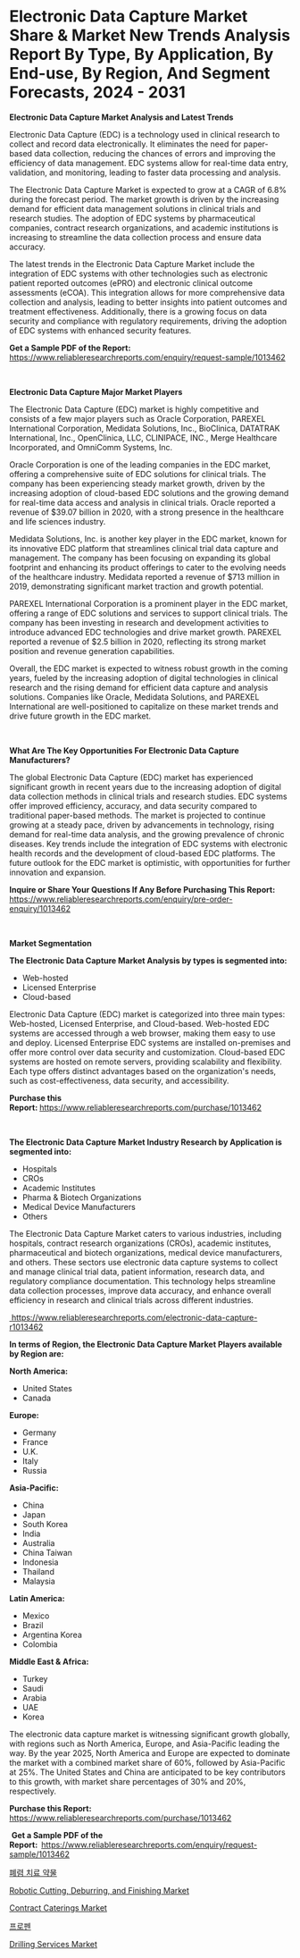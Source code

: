 <p><h1>Electronic Data Capture Market Share & Market New Trends Analysis Report By Type, By Application, By End-use, By Region, And Segment Forecasts, 2024 - 2031</h1></p><p><strong>Electronic Data Capture Market Analysis and Latest Trends</strong></p>
<p><p>Electronic Data Capture (EDC) is a technology used in clinical research to collect and record data electronically. It eliminates the need for paper-based data collection, reducing the chances of errors and improving the efficiency of data management. EDC systems allow for real-time data entry, validation, and monitoring, leading to faster data processing and analysis.</p><p>The Electronic Data Capture Market is expected to grow at a CAGR of 6.8% during the forecast period. The market growth is driven by the increasing demand for efficient data management solutions in clinical trials and research studies. The adoption of EDC systems by pharmaceutical companies, contract research organizations, and academic institutions is increasing to streamline the data collection process and ensure data accuracy.</p><p>The latest trends in the Electronic Data Capture Market include the integration of EDC systems with other technologies such as electronic patient reported outcomes (ePRO) and electronic clinical outcome assessments (eCOA). This integration allows for more comprehensive data collection and analysis, leading to better insights into patient outcomes and treatment effectiveness. Additionally, there is a growing focus on data security and compliance with regulatory requirements, driving the adoption of EDC systems with enhanced security features.</p></p>
<p><strong>Get a Sample PDF of the Report:&nbsp;</strong> <a href="https://www.reliableresearchreports.com/enquiry/request-sample/1013462">https://www.reliableresearchreports.com/enquiry/request-sample/1013462</a></p>
<p>&nbsp;</p>
<p><strong>Electronic Data Capture Major Market Players</strong></p>
<p><p>The Electronic Data Capture (EDC) market is highly competitive and consists of a few major players such as Oracle Corporation, PAREXEL International Corporation, Medidata Solutions, Inc., BioClinica, DATATRAK International, Inc., OpenClinica, LLC, CLINIPACE, INC., Merge Healthcare Incorporated, and OmniComm Systems, Inc. </p><p>Oracle Corporation is one of the leading companies in the EDC market, offering a comprehensive suite of EDC solutions for clinical trials. The company has been experiencing steady market growth, driven by the increasing adoption of cloud-based EDC solutions and the growing demand for real-time data access and analysis in clinical trials. Oracle reported a revenue of $39.07 billion in 2020, with a strong presence in the healthcare and life sciences industry.</p><p>Medidata Solutions, Inc. is another key player in the EDC market, known for its innovative EDC platform that streamlines clinical trial data capture and management. The company has been focusing on expanding its global footprint and enhancing its product offerings to cater to the evolving needs of the healthcare industry. Medidata reported a revenue of $713 million in 2019, demonstrating significant market traction and growth potential.</p><p>PAREXEL International Corporation is a prominent player in the EDC market, offering a range of EDC solutions and services to support clinical trials. The company has been investing in research and development activities to introduce advanced EDC technologies and drive market growth. PAREXEL reported a revenue of $2.5 billion in 2020, reflecting its strong market position and revenue generation capabilities.</p><p>Overall, the EDC market is expected to witness robust growth in the coming years, fueled by the increasing adoption of digital technologies in clinical research and the rising demand for efficient data capture and analysis solutions. Companies like Oracle, Medidata Solutions, and PAREXEL International are well-positioned to capitalize on these market trends and drive future growth in the EDC market.</p></p>
<p>&nbsp;</p>
<p><strong>What Are The Key Opportunities For Electronic Data Capture Manufacturers?</strong></p>
<p><p>The global Electronic Data Capture (EDC) market has experienced significant growth in recent years due to the increasing adoption of digital data collection methods in clinical trials and research studies. EDC systems offer improved efficiency, accuracy, and data security compared to traditional paper-based methods. The market is projected to continue growing at a steady pace, driven by advancements in technology, rising demand for real-time data analysis, and the growing prevalence of chronic diseases. Key trends include the integration of EDC systems with electronic health records and the development of cloud-based EDC platforms. The future outlook for the EDC market is optimistic, with opportunities for further innovation and expansion.</p></p>
<p><strong>Inquire or Share Your Questions If Any Before Purchasing This Report:</strong> <a href="https://www.reliableresearchreports.com/enquiry/pre-order-enquiry/1013462">https://www.reliableresearchreports.com/enquiry/pre-order-enquiry/1013462</a></p>
<p>&nbsp;</p>
<p><strong>Market Segmentation</strong></p>
<p><strong>The Electronic Data Capture Market Analysis by types is segmented into:</strong></p>
<p><ul><li>Web-hosted</li><li>Licensed Enterprise</li><li>Cloud-based</li></ul></p>
<p><p>Electronic Data Capture (EDC) market is categorized into three main types: Web-hosted, Licensed Enterprise, and Cloud-based. Web-hosted EDC systems are accessed through a web browser, making them easy to use and deploy. Licensed Enterprise EDC systems are installed on-premises and offer more control over data security and customization. Cloud-based EDC systems are hosted on remote servers, providing scalability and flexibility. Each type offers distinct advantages based on the organization's needs, such as cost-effectiveness, data security, and accessibility.</p></p>
<p><strong>Purchase this Report:&nbsp;</strong><a href="https://www.reliableresearchreports.com/purchase/1013462">https://www.reliableresearchreports.com/purchase/1013462</a></p>
<p>&nbsp;</p>
<p><strong>The Electronic Data Capture Market Industry Research by Application is segmented into:</strong></p>
<p><ul><li>Hospitals</li><li>CROs</li><li>Academic Institutes</li><li>Pharma & Biotech Organizations</li><li>Medical Device Manufacturers</li><li>Others</li></ul></p>
<p><p>The Electronic Data Capture Market caters to various industries, including hospitals, contract research organizations (CROs), academic institutes, pharmaceutical and biotech organizations, medical device manufacturers, and others. These sectors use electronic data capture systems to collect and manage clinical trial data, patient information, research data, and regulatory compliance documentation. This technology helps streamline data collection processes, improve data accuracy, and enhance overall efficiency in research and clinical trials across different industries.</p></p>
<p><a href="https://www.reliableresearchreports.com/electronic-data-capture-r1013462">&nbsp;https://www.reliableresearchreports.com/electronic-data-capture-r1013462</a></p>
<p><strong>In terms of Region, the Electronic Data Capture Market Players available by Region are:</strong></p>
<p>
    <p> <strong> North America: </strong>
        <ul>
            <li>United States</li>
            <li>Canada</li>
        </ul>
        </p> 
    <p> <strong> Europe: </strong>
        <ul>
            <li>Germany</li>
            <li>France</li>
            <li>U.K.</li>
            <li>Italy</li>
            <li>Russia</li>
        </ul>
        </p> 
    <p> <strong> Asia-Pacific: </strong>
        <ul>
            <li>China</li>
            <li>Japan</li>
            <li>South Korea</li>
            <li>India</li>
            <li>Australia</li>
            <li>China Taiwan</li>
            <li>Indonesia</li>
            <li>Thailand</li>
            <li>Malaysia</li>
        </ul>
        </p> 
    <p> <strong> Latin America: </strong>
        <ul>
            <li>Mexico</li>
            <li>Brazil</li>
            <li>Argentina Korea</li>
            <li>Colombia</li>
        </ul>
        </p> 
    <p> <strong> Middle East & Africa: </strong>
        <ul>
            <li>Turkey</li>
            <li>Saudi</li>
            <li>Arabia</li>
            <li>UAE</li>
            <li>Korea</li>
        </ul>
    </p>
    </p>
<p><p>The electronic data capture market is witnessing significant growth globally, with regions such as North America, Europe, and Asia-Pacific leading the way. By the year 2025, North America and Europe are expected to dominate the market with a combined market share of 60%, followed by Asia-Pacific at 25%. The United States and China are anticipated to be key contributors to this growth, with market share percentages of 30% and 20%, respectively.</p></p>
<p><strong>Purchase this Report: </strong><a href="https://www.reliableresearchreports.com/purchase/1013462">https://www.reliableresearchreports.com/purchase/1013462</a></p>
<p>&nbsp;<strong>Get a Sample PDF of the Report:&nbsp;&nbsp;</strong><a href="https://www.reliableresearchreports.com/enquiry/request-sample/1013462">https://www.reliableresearchreports.com/enquiry/request-sample/1013462</a></p>
<p><strong></strong></p>
<p><p><a href="https://github.com/royErdmtyan906778/Market-Research-Report-List-1/blob/main/595027251722.md">폐렴 치료 약물</a></p><p><a href="https://www.linkedin.com/pulse/robotic-cutting-deburring-finishing-market-trends-forecast-competitive-0u0nc">Robotic Cutting, Deburring, and Finishing Market</a></p><p><a href="https://www.linkedin.com/pulse/contract-caterings-market-size-trends-complete-industry-eovie">Contract Caterings Market</a></p><p><a href="https://github.com/valroy852/Market-Research-Report-List-1/blob/main/341916951723.md">프로펜</a></p><p><a href="https://github.com/wusalecollins540tpqoz/Market-Research-Report-List-2/blob/main/drilling-services-market.md">Drilling Services Market</a></p></p>